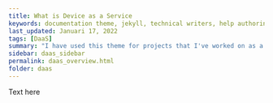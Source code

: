 ```yaml
---
title: What is Device as a Service
keywords: documentation theme, jekyll, technical writers, help authoring tools, hat replacements
last_updated: Januari 17, 2022
tags: [DaaS]
summary: "I have used this theme for projects that I've worked on as a professional technical writer."
sidebar: daas_sidebar
permalink: daas_overview.html
folder: daas
---
```


Text here 
